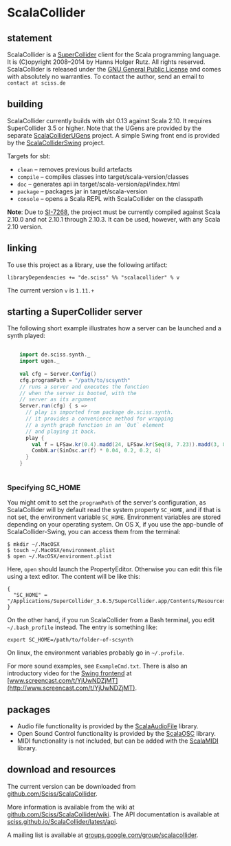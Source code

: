 # ScalaCollider

## statement

ScalaCollider is a [SuperCollider](http://supercollider.sf.net) client for the Scala programming language. It is (C)opyright 2008&ndash;2014 by Hanns Holger Rutz. All rights reserved. ScalaCollider is released under the [GNU General Public License](http://github.com/Sciss/ScalaCollider/blob/master/LICENSE) and comes with absolutely no warranties. To contact the author, send an email to `contact at sciss.de`

## building

ScalaCollider currently builds with sbt 0.13 against Scala 2.10. It requires SuperCollider 3.5 or higher. Note that the UGens are provided by the separate [ScalaColliderUGens](http://github.com/Sciss/ScalaColliderUGens) project. A simple Swing front end is provided by the [ScalaColliderSwing](http://github.com/Sciss/ScalaColliderSwing) project.

Targets for sbt:

* `clean` &ndash; removes previous build artefacts
* `compile` &ndash; compiles classes into target/scala-version/classes
* `doc` &ndash; generates api in target/scala-version/api/index.html
* `package` &ndash; packages jar in target/scala-version
* `console` &ndash; opens a Scala REPL with ScalaCollider on the classpath

__Note__: Due to [SI-7268](https://issues.scala-lang.org/browse/SI-7268), the project must be currently compiled against Scala 2.10.0 and not 2.10.1 through 2.10.3. It can be used, however, with any Scala 2.10 version.

## linking

To use this project as a library, use the following artifact:

    libraryDependencies += "de.sciss" %% "scalacollider" % v

The current version `v` is `1.11.+`

## starting a SuperCollider server

The following short example illustrates how a server can be launched and a synth played:

```scala
    
    import de.sciss.synth._
    import ugen._
    
    val cfg = Server.Config()
    cfg.programPath = "/path/to/scsynth"
    // runs a server and executes the function
    // when the server is booted, with the
    // server as its argument 
    Server.run(cfg) { s =>
      // play is imported from package de.sciss.synth.
      // it provides a convenience method for wrapping
      // a synth graph function in an `Out` element
      // and playing it back.
      play {
        val f = LFSaw.kr(0.4).madd(24, LFSaw.kr(Seq(8, 7.23)).madd(3, 80)).midicps
        CombN.ar(SinOsc.ar(f) * 0.04, 0.2, 0.2, 4)
      }
    }
    
```

### Specifying SC_HOME

You might omit to set the `programPath` of the server's configuration, as ScalaCollider will by default read the system property `SC_HOME`, and if that is not set, the environment variable `SC_HOME`. Environment variables are stored depending on your operating system. On OS X, if you use the app-bundle of ScalaCollider-Swing, you can access them from the terminal:

    $ mkdir ~/.MacOSX
    $ touch ~/.MacOSX/environment.plist
    $ open ~/.MacOSX/environment.plist

Here, `open` should launch the PropertyEditor. Otherwise you can edit this file using a text editor. The content will be like this:

    {
      "SC_HOME" = "/Applications/SuperCollider_3.6.5/SuperCollider.app/Contents/Resources/";
    }

On the other hand, if you run ScalaCollider from a Bash terminal, you edit `~/.bash_profile` instead. The entry is something like:

    export SC_HOME=/path/to/folder-of-scsynth

On linux, the environment variables probably go in `~/.profile`.

For more sound examples, see `ExampleCmd.txt`. There is also an introductory video for the [Swing frontend](http://github.com/Sciss/ScalaColliderSwing) at [www.screencast.com/t/YjUwNDZjMT](http://www.screencast.com/t/YjUwNDZjMT).

## packages

- Audio file functionality is provided by the [ScalaAudioFile](http://github.com/Sciss/ScalaAudioFile) library.
- Open Sound Control functionality is provided by the [ScalaOSC](http://github.com/Sciss/ScalaOSC) library.
- MIDI functionality is not included, but can be added with the [ScalaMIDI](http://github.com/Sciss/ScalaMIDI) library.

## download and resources

The current version can be downloaded from [github.com/Sciss/ScalaCollider](http://github.com/Sciss/ScalaCollider).

More information is available from the wiki at [github.com/Sciss/ScalaCollider/wiki](http://github.com/Sciss/ScalaCollider/wiki). The API documentation is available at [sciss.github.io/ScalaCollider/latest/api](http://sciss.github.io/ScalaCollider/latest/api/).

A mailing list is available at [groups.google.com/group/scalacollider](http://groups.google.com/group/scalacollider).
